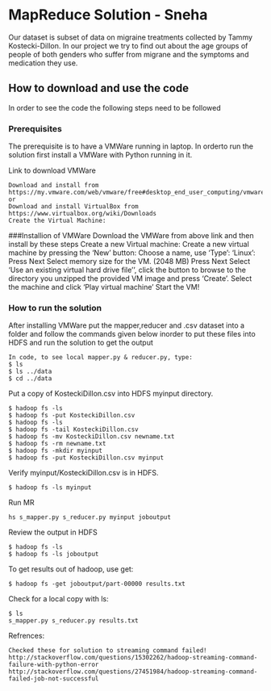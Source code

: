 # MapReduce Solution - Sneha
Our dataset is subset of data on migraine treatments collected by Tammy Kostecki-Dillon. 
In our project we try to find out about the age groups of people of both genders who suffer from migrane and the symptoms and medication they use.
## How to download and use the code
In order to see the code the following steps need to be followed

### Prerequisites
The prerequisite is to have a VMWare running in laptop. In orderto run the solution first install a VMWare with Python running in it.

Link to download VMWare
```
Download and install from https://my.vmware.com/web/vmware/free#desktop_end_user_computing/vmware_player/6_0
or
Download and install VirtualBox from https://www.virtualbox.org/wiki/Downloads
Create the Virtual Machine:
```

###Installion of VMWare
Download the VMWare from above link and then install by these steps
Create a new Virtual machine:
Create a new virtual machine by pressing the ‘New’ button:
Choose a name, use ‘Type’: ‘Linux’:
Press Next
Select memory size for the VM. (2048 MB)
Press Next
Select ‘Use an existing virtual hard drive file’’, click the button to browse to the directory you unzipped the provided VM image and press ‘Create’.
Select the machine and click ‘Play virtual machine’
Start the VM!

### How to run the solution
After installing VMWare put the mapper,reducer and .csv dataset into a folder and follow the commands given below inorder to put these files into HDFS and run the solution to get the output
```
In code, to see local mapper.py & reducer.py, type:
$ ls
$ ls ../data
$ cd ../data
```
Put a copy of KosteckiDillon.csv into HDFS myinput directory.

```
$ hadoop fs -ls
$ hadoop fs -put KosteckiDillon.csv
$ hadoop fs -ls
$ hadoop fs -tail KosteckiDillon.csv
$ hadoop fs -mv KosteckiDillon.csv newname.txt
$ hadoop fs -rm newname.txt
$ hadoop fs -mkdir myinput
$ hadoop fs -put KosteckiDillon.csv myinput
```
Verify myinput/KosteckiDillon.csv is in HDFS.
 
```
$ hadoop fs -ls myinput 
```

Run MR 

```
hs s_mapper.py s_reducer.py myinput joboutput
```

Review the output in HDFS
```
$ hadoop fs -ls
$ hadoop fs -ls joboutput
```
To get results out of hadoop, use get:

``` 
$ hadoop fs -get joboutput/part-00000 results.txt
```

Check for a local copy with ls:
```
$ ls 
s_mapper.py s_reducer.py results.txt
```

Refrences:
```
Checked these for solution to streaming command failed!
http://stackoverflow.com/questions/15302262/hadoop-streaming-command-failure-with-python-error
http://stackoverflow.com/questions/27451984/hadoop-streaming-command-failed-job-not-successful
```



